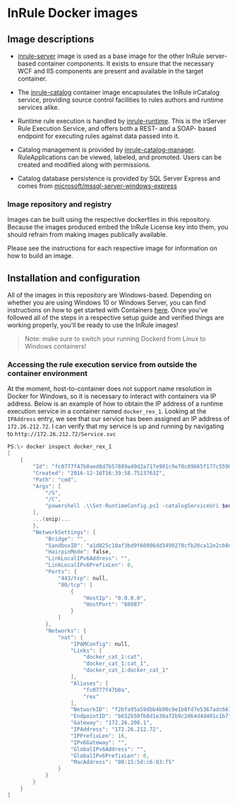 # InRule Docker images

## Image descriptions

* [inrule-server](/inrule-server) image is used as a base image for the other InRule server- based container components. It exists to ensure that the necessary WCF and IIS components are present and available in the target container.

* The [inrule-catalog](/inrule-catalog) container image encapsulates the InRule irCatalog service, providing source control facilities to rules authors and runtime services alike.

* Runtime rule execution is handled by [inrule-runtime](/inrule-runtime). This is the irServer Rule Execution Service, and offers both a REST- and a SOAP- based endpoint for executing rules against data passed into it.

* Catalog management is provided by [inrule-catalog-manager](/inrule-catalog-manager/). RuleApplications can be viewed, labeled, and promoted. Users can be created and modified along with permissions.

* Catalog database persistence is provided by SQL Server Express and comes from [microsoft/mssql-server-windows-express](https://github.com/Microsoft/sql-server-samples/tree/master/samples/manage/windows-containers/mssql-server-2016-express-sp1-windows)

### Image repository and registry

Images can be built using the respective dockerfiles in this repository. Because the images produced embed the InRule License key into them, you should refrain from making images publically available.

<!-- For instructions on building a set of images using Compose, see the section below on **Using Docker Compose to provision a rule execution environment** -->
Please see the instructions for each respective image for information on how to build an image.

## Installation and configuration

All of the images in this repository are Windows-based. Depending on whether you are using Windows 10 or Windows Server,
you can find instructions on how to get started with Containers [here](https://msdn.microsoft.com/en-us/virtualization/windowscontainers/quick_start/quick_start).
Once you've followed all of the steps in a respective setup guide and verified things are working properly, you'll be ready to use the InRule images!

> Note: make sure to switch your running Dockerd from Linux to Windows containers!
<!-- 
## Using Docker Compose to provision a rule execution environment

### About the compose file

The `docker-compose.yml` file in the root of this repository describes the resources, services, that comprise a "vanilla" rule execution environment.
It contains the following components (container alias are in parenthesis):

* Rules execution service (rex)
* Catalog service (cat)
* SQL Express Db (db)

### Setting up the container environment

There are a lot of variables involved in configuring a rule exuection environment. Wherever possible, sensible defaults have been applied to reduce the number and locations where these variables are needed.
The file `docker-compose.yml` contains information about the containers to run and also environmental information that is specific to a given instance of a container. To set environment
values, create a new file in the same directory as `docker-compose.yml` named `.env`. Each line of this file should contain a single variable name in the format `NAME=VALUE`. For more information on this and other environment variables, see [the Docker Compose docs](https://docs.docker.com/compose/compose-file/#/envfile).

Names and values are case-sensitive.

### Sample `.env` file

```data
TAG=4.6.33
sa_password=abcd1234
CatalogUser=sa
CatalogPassword=abcd1234
CatalogDbName="InRuleCatalog_v4_6_33"
irCatalogDir=C:\\Program Files (x86)\\InRule\\irServer\\RepositoryService\\IisService\\
irRuntimeDir=C:\\Program Files (x86)\\InRule\\irServer\\RuleEngineService\\IisService\\
attach_dbs="[{'dbName':'InRuleCatalog_v4_6_33', 'dbFiles':['C:\\data\\InRuleCatalog_v4_6_33.mdf', 'C:\\data\\InRuleCatalog_v4_6_33_log.ldf' ]}]"
```

Environment-specific variables are listed below each with a short description:

* TAG
  * The image tag to use. This should correspond to either `latest` or to a specific version of InRule (e.g., `5.0.16`).
* sa_password
  * Used by the db container to set the SA account password. The value of this is shared with the `catalogPassword` variable (TODO: consolidate variables)
  * Will be set as the **sa** SQL account's password when the **db** container is started. If an existing database is being attached, that databases' sa password will be reset to the provided value.
* CatalogUser
  * The name of the SQL login that the catalog service will use to connect to the catalog database.
* CatalogPassword
  * Same value as `sa_password`, but used by the `cat` container to connect to the Db.
* irCatalogDir (build-time)
  * Specifies the path on the container host to use for copying files needed by the irCatalog web service image.
  * This is one way to run an older version of InRule while still using the latest Docker image.
* irRuntimeDir (build-time)
  * Specifies the path to use when building the rule execution service image.
  * Behaves identically to **irCatalogDir**
* attach_dbs
  * Takes advantage of a host-shared volume mounted at `c:\inrule-catalog-db` on the host, and at `c:\data\` in the container.
  * Copy .MDF and .LDF files into the host's directory
  and they'll be available to the container.
  * A JSON string containing any pre-existing databases to attach to the Db container on startup. Typically, you will specify paths to an already-existing InRuleCatalog Db
  * Example: ```attach_dbs="[{'dbName':'InRuleCatalog', 'dbFiles':['C:\\data\\InRuleCatalog.mdf', 'C:\\data\\InRuleCatalog_log.ldf' ]}]"```

### Usage

#### Start the environment

```cmd
docker-compose up
```

#### Stopping the environment

```cmd
docker-compose down
```

-->

### Accessing the rule execution service from outside the container environment

At the moment, host-to-container does not support name resolution in Docker for Windows, so it is necessary to interact with containers via IP address.
Below is an example of how to obtain the IP address of a runtime execution service in a container named `docker_rex_1`. Looking at the `IPAddress` entry, we see that our service
has been assigned an IP address of `172.26.212.72`. I can verify that my service is up and running by navigating to `http://172.26.212.72/Service.svc`

```powershell
PS:\> docker inspect docker_rex_1
[
    {
        "Id": "fc0777f47b0aed6d7b57889a49d2a717e991c9e78c09665f177c55904843095c",
        "Created": "2016-12-16T16:39:58.7513763Z",
        "Path": "cmd",
        "Args": [
            "/S",
            "/C",
            "powershell .\\Set-RuntimeConfig.ps1 -catalogServiceUri $env:CatalogUri -Verbose;"
        ],
        ...(snip)...
        },
        "NetworkSettings": {
            "Bridge": "",
            "SandboxID": "a1d025c10af3bd9f60986dd3499278cfb20ca12e2cb8e93d2a362b08c0e7491a",
            "HairpinMode": false,
            "LinkLocalIPv6Address": "",
            "LinkLocalIPv6PrefixLen": 0,
            "Ports": {
                "443/tcp": null,
                "80/tcp": [
                    {
                        "HostIp": "0.0.0.0",
                        "HostPort": "60987"
                    }
                ]
            },
            "Networks": {
                "nat": {
                    "IPAMConfig": null,
                    "Links": [
                        "docker_cat_1:cat",
                        "docker_cat_1:cat_1",
                        "docker_cat_1:docker_cat_1"
                    ],
                    "Aliases": [
                        "fc0777f47b0a",
                        "rex"
                    ],
                    "NetworkID": "f2bfa95a59dbb4b90c9e1b8fd7e5367adc6610c3c08cdd7036a351338ce451b8",
                    "EndpointID": "b652b50fb8d1e38a72b9c2d64d4d401c1b7f5fcffc5c570b3fa4637466799c05",
                    "Gateway": "172.26.208.1",
                    "IPAddress": "172.26.212.72",
                    "IPPrefixLen": 16,
                    "IPv6Gateway": "",
                    "GlobalIPv6Address": "",
                    "GlobalIPv6PrefixLen": 0,
                    "MacAddress": "00:15:5d:c6:83:f5"
                }
            }
        }
    }
]
```